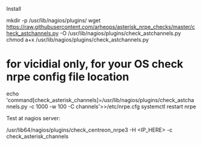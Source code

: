 Install

 mkdir -p /usr/lib/nagios/plugins/
 wget https://raw.githubusercontent.com/arheops/asterisk_nrpe_checks/master/check_astchannels.py -O /usr/lib/nagios/plugins/check_astchannels.py
 chmod a+x /usr/lib/nagios/plugins/check_astchannels.py
 
 # for vicidial only, for your OS check nrpe config file location
 echo 'command[check_asterisk_channels]=/usr/lib/nagios/plugins/check_astchannels.py -c 1000 -w 100 -C channels'>>/etc/nrpe.cfg
 systemctl restart nrpe

 Test at nagios server:

 /usr/lib64/nagios/plugins/check_centreon_nrpe3 -H <IP_HERE> -c check_asterisk_channels

